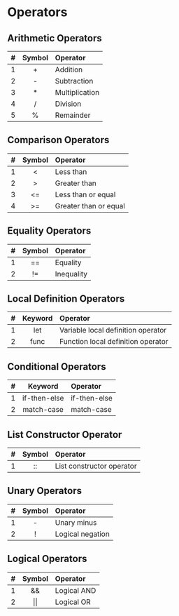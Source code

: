 # Operators

## Arithmetic Operators

| # | Symbol | Operator |
| :--- | :---: | :--- |
| 1 | + | Addition |
| 2 | - | Subtraction |
| 3 | \* | Multiplication |
| 4 | / | Division |
| 5 | % | Remainder |

## Comparison Operators

| # | Symbol | Operator |
| :--- | :---: | :--- |
| 1 | &lt; | Less than |
| 2 | &gt; | Greater than |
| 3 | &lt;= | Less than or equal |
| 4 | &gt;= | Greater than or equal |

## Equality Operators

| # | Symbol | Operator |
| :--- | :---: | :--- |
| 1 | == | Equality |
| 2 | != | Inequality |

## Local Definition Operators

| # | Keyword | Operator |
| :--- | :---: | :--- |
| 1 | let | Variable local definition operator |
| 2 | func | Function local definition operator |

## Conditional Operators

| # | Keyword | Operator |
| :--- | :---: | :--- |
| 1 | if-then-else | if-then-else |
| 2 | match-case | match-case |

## List Constructor Operator

| # | Symbol | Operator |
| :--- | :---: | :--- |
| 1 | :: | List constructor operator |

## Unary Operators

| # | Symbol | Operator |
| :--- | :---: | :--- |
| 1 | - | Unary minus |
| 2 | ! | Logical negation |

## Logical Operators

| # | Symbol | Operator |
| :--- | :---: | :--- |
| 1 | && | Logical AND |
| 2 | &#124;&#124; | Logical OR |
